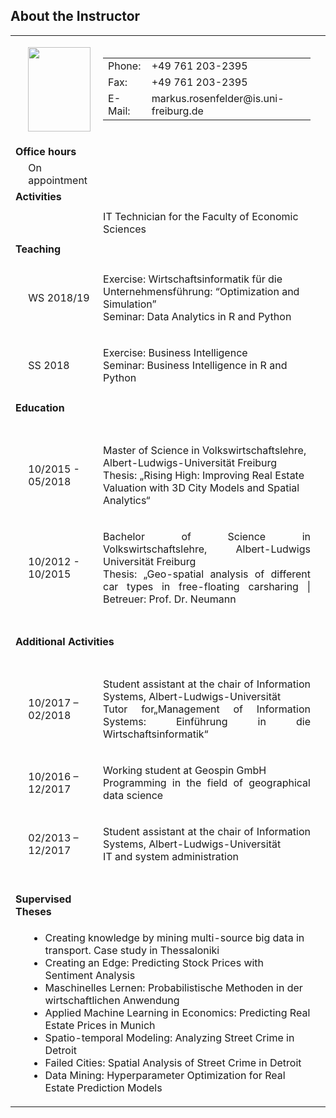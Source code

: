 ## About the Instructor
<table class="table6">
<tbody>
<tr>
<td>
<p>&nbsp;</p>
</td>
<td>
<p><img class="image-inline" src="https://www.is.uni-freiburg.de/mitarbeiter/data/Markus-Rosenfelder.jpg" width="100" height="135"></p>
</td>
<td>
<table class="table7">
<tbody>
<tr>
<td>Phone:</td>
<td><span>+49 761 203-2395&nbsp;</span></td>
</tr>
<tr>
<td>Fax:</td>
<td><span>+49 761 203-2395&nbsp;</span></td>
</tr>
<tr>
<td>E-Mail:</td>
<td>markus.rosenfelder@is.uni-freiburg.de</td>
</tr>
</tbody>
</table>
</td>
</tr>
<tr>
<td colspan="2"><strong>Office hours</strong></td>
<td></td>
</tr>
<tr>
<td></td>
<td>On appointment</td>
<td></td>
</tr>
<tr>
<td colspan="2"><strong>Activities</strong></td>
<td></td>
</tr>
<tr>
<td></td>
<td></td>
<td></td>
</tr>
<tr>
<td></td>
<td></td>
<td>IT Technician for the Faculty of Economic Sciences</td>
</tr>
<tr>
<td></td>
<td></td>
<td></td>
</tr>
<tr>
<td colspan="2"><strong>Teaching</strong></td>
<td></td>
<td></td>
</tr>
<tr>
<td style="text-align: justify; "></td>
<td></td>
<td></td>
</tr>
<tr>
<td style="text-align: justify; "></td>
<td><span>WS 2018/19</span></td>
<td>
<p>Exercise: Wirtschaftsinformatik für die Unternehmensführung: “Optimization and Simulation”<br>Seminar: Data Analytics in R and Python</p>
</td>
</tr>
<tr>
<td style="text-align: justify; "></td>
<td><span>SS 2018</span></td>
<td>
<p>Exercise: Business Intelligence<br>Seminar: Business Intelligence in R and Python</p>
</td>
</tr>
<tr>
<td style="text-align: justify; "></td>
<td><span></span></td>
<td></td>
</tr>
<tr>
<td colspan="2"><strong><span>Education</span></strong></td>
<td>&nbsp;</td>
</tr>
<tr>
<td>&nbsp;</td>
<td>&nbsp;</td>
<td>&nbsp;</td>
</tr>
<tr>
<td></td>
<td><span>10/2015&nbsp;</span><span>- 05/2018</span></td>
<td>
<p>Master of Science in Volkswirtschaftslehre, Albert-Ludwigs-Universität Freiburg<br>Thesis: „Rising High: Improving Real Estate Valuation with 3D City Models and Spatial Analytics“</p>
</td>
</tr>
<tr>
<td>&nbsp;</td>
<td><span>10/2012 - 10/2015</span></td>
<td style="text-align: justify; ">
<p>Bachelor of Science in Volkswirtschaftslehre, Albert-Ludwigs Universität Freiburg<br>Thesis: „Geo-spatial analysis of different car types in free-floating carsharing | Betreuer: Prof. Dr. Neumann</p>
</td>
</tr>
<tr>
<td>&nbsp;</td>
<td>&nbsp;</td>
<td>&nbsp;</td>
</tr>
<tr>
<td colspan="3"><strong>Additional Activities</strong></td>
</tr>
<tr>
<td>&nbsp;</td>
<td>&nbsp;</td>
<td>&nbsp;</td>
</tr>
<tr>
<td></td>
<td>
<p><span>10/2017 – 02/2018</span></p>
</td>
<td style="text-align: justify; ">
<p>Student assistant at the chair of Information Systems, Albert-Ludwigs-Universität<br>Tutor for„Management of Information Systems: Einführung in die Wirtschaftsinformatik“</p>
</td>
</tr>
<tr>
<td></td>
<td>
<p><span><span>10/2016 – 12/2017</span></span></p>
</td>
<td>
<p style="text-align: justify; ">Working student at Geospin GmbH<br>Programming in the field of geographical data science&nbsp;</p>
</td>
</tr>
<tr>
<td>&nbsp;</td>
<td><span>02/2013 – 12/2017</span></td>
<td>
<p style="text-align: justify; "><span>Student assistant at the chair of Information Systems</span>, Albert-Ludwigs-Universität <br>IT and system administration</p>
</td>
</tr>
<tr>
<td style="text-align: justify; ">&nbsp;</td>
<td>&nbsp;</td>
<td>&nbsp;</td>
</tr>
<tr>
<td colspan="2"><strong>Supervised Theses</strong></td>
<td></td>
</tr>
<tr>
<td style="text-align: justify; ">&nbsp;</td>
<td colspan="2">
<ul>
<li>Creating knowledge by mining multi-source big data in transport.&nbsp;Case study in Thessaloniki&nbsp;</li>
<li>Creating an Edge: Predicting Stock Prices with Sentiment Analysis</li>
<li>Maschinelles Lernen: Probabilistische Methoden in der wirtschaftlichen Anwendung</li>
<li>Applied Machine Learning in Economics: Predicting Real Estate Prices in Munich</li>
<li>Spatio-temporal Modeling: Analyzing Street Crime in Detroit</li>
<li>Failed Cities: Spatial Analysis of Street Crime in Detroit</li>
<li>Data Mining: Hyperparameter Optimization for Real Estate Prediction Models</li>
</ul>
</td>
</tr>
</tbody>
</table>
